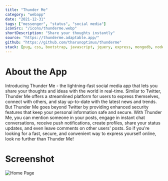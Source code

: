 ```yaml
---
title: "Thunder Me"
category: "webapp"
date: "2021-12-31"
tags: ["messenger", "status", "social media"]
iconSrc: "/icons/thunderme.webp"
shortDescription: "Share your thoughts instantly"
source: "https://thunderme.adaptable.app/"
github: "https://github.com/tharunoptimus/thunderme"
stack: [pug, css, bootstrap, javascript, jquery, express, mongodb, nodejs, pwa]
---
```


# About the App

Introducing Thunder Me - the lightning-fast social media app that lets you share your thoughts and ideas with the world in real-time. Similar to Twitter, Thunder Me offers a streamlined platform for users to express themselves, connect with others, and stay up-to-date with the latest news and trends. But Thunder Me goes beyond Twitter by providing enhanced security features that keep your personal information safe and secure. With Thunder Me, you can mention someone in your posts, engage in instant chat conversations, receive push notifications, create profiles, share your status updates, and even leave comments on other users' posts. So if you're looking for a fast, secure, and convenient way to express yourself online, look no further than Thunder Me!

# Screenshot

![Home Page](/screenshots/thunderme.webp)
